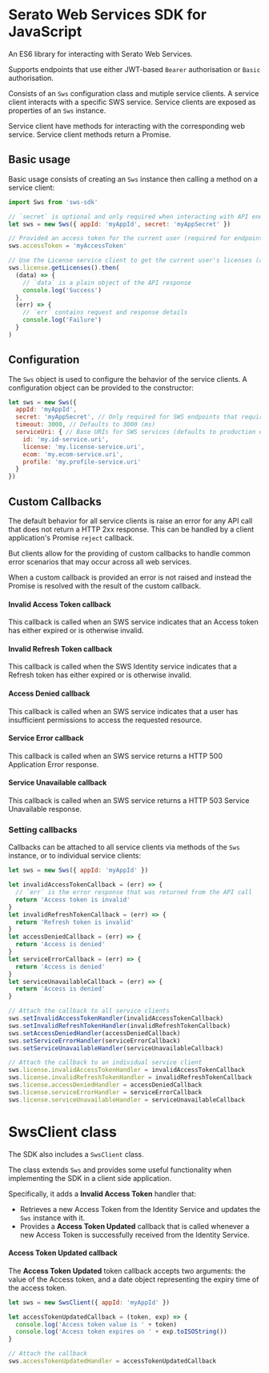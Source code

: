 # Serato Web Services SDK for JavaScript

An ES6 library for interacting with Serato Web Services.

Supports endpoints that use either JWT-based `Bearer` authorisation or `Basic` authorisation.

Consists of an `Sws` configuration class and mutiple service clients. A service client interacts with a specific SWS service.
Service clients are exposed as properties of an `Sws` instance.

Service client have methods for interacting with the corresponding web service. Service client methods return a Promise.

## Basic usage

Basic usage consists of creating an `Sws` instance then calling a method on a service client:

```javascript
import Sws from 'sws-sdk'

// `secret` is optional and only required when interacting with API endpoints that require Basic authentication
let sws = new Sws({ appId: 'myAppId', secret: 'myAppSecret' })

// Provided an access token for the current user (required for endpoints that use `Bearer` authorisation)
sws.accessToken = 'myAccessToken'

// Use the License service client to get the current user's licenses (all service methods return a Promise)
sws.license.getLicenses().then(
  (data) => {
    // `data` is a plain object of the API response
    console.log('Success')
  },
  (err) => {
    // `err` contains request and response details
    console.log('Failure')
  }
)
```

## Configuration

The `Sws` object is used to configure the behavior of the service clients. A configuration object
can be provided to the constructor:

```javascript
let sws = new Sws({
  appId: 'myAppId',
  secret: 'myAppSecret', // Only required for SWS endpoints that require `Basic` authentication
  timeout: 3000, // Defaults to 3000 (ms)
  serviceUri: { // Base URIs for SWS services (defaults to production endpoints)
    id: 'my.id-service.uri',
    license: 'my.license-service.uri',
    ecom: 'my.ecom-service.uri',
    profile: 'my.profile-service.uri'
  }
})
```

## Custom Callbacks

The default behavior for all service clients is raise an error for any API call that does
not return a HTTP 2xx response. This can be handled by a client application's Promise `reject` callback.

But clients allow for the providing of custom callbacks to handle common error scenarios that may occur
across all web services.

When a custom callback is provided an error is not raised and instead the Promise is resolved with the result
of the custom callback.

#### Invalid Access Token callback

This callback is called when an SWS service indicates that an Access token has either expired or is otherwise invalid.

#### Invalid Refresh Token callback

This callback is called when the SWS Identity service indicates that a Refresh token has either expired or is otherwise invalid.

#### Access Denied callback

This callback is called when an SWS service indicates that a user has insufficient permissions to access the requested resource.

#### Service Error callback

This callback is called when an SWS service returns a HTTP 500 Application Error response.

#### Service Unavailable callback

This callback is called when an SWS service returns a HTTP 503 Service Unavailable response.

### Setting callbacks

Callbacks can be attached to all service clients via methods of the `Sws` instance, or to individual service clients:

```javascript
let sws = new Sws({ appId: 'myAppId' })

let invalidAccessTokenCallback = (err) => {
  // `err` is the error response that was returned from the API call
  return 'Access token is invalid'
}
let invalidRefreshTokenCallback = (err) => {
  return 'Refresh token is invalid'
}
let accessDeniedCallback = (err) => {
  return 'Access is denied'
}
let serviceErrorCallback = (err) => {
  return 'Access is denied'
}
let serviceUnavailableCallback = (err) => {
  return 'Access is denied'
}

// Attach the callback to all service clients
sws.setInvalidAccessTokenHandler(invalidAccessTokenCallback)
sws.setInvalidRefreshTokenHandler(invalidRefreshTokenCallback)
sws.setAccessDeniedHandler(accessDeniedCallback)
sws.setServiceErrorHandler(serviceErrorCallback)
sws.setServiceUnavailableHandler(serviceUnavailableCallback)

// Attach the callback to an individual service client
sws.license.invalidAccessTokenHandler = invalidAccessTokenCallback
sws.license.invalidRefreshTokenHandler = invalidRefreshTokenCallback
sws.license.accessDeniedHandler = accessDeniedCallback
sws.license.serviceErrorHandler = serviceErrorCallback
sws.license.serviceUnavailableHandler = serviceUnavailableCallback
```

# SwsClient class

The SDK also includes a `SwsClient` class.

The class extends `Sws` and provides some useful functionality when implementing the SDK in a client side application.

Specifically, it adds a **Invalid Access Token** handler that:

* Retrieves a new Access Token from the Identity Service and updates the `Sws` instance with it.
* Provides a **Access Token Updated** callback that is called whenever a new Access Token is successfully received from the Identity Service.

#### Access Token Updated callback

The **Access Token Updated** token callback accepts two arguments: the value of the Access token, and a date object representing the expiry time of the access token.

```javascript
let sws = new SwsClient({ appId: 'myAppId' })

let accessTokenUpdatedCallback = (token, exp) => {
  console.log('Access token value is ' + token)
  console.log('Access token expires on ' + exp.toISOString())
}

// Attach the callback
sws.accessTokenUpdatedHandler = accessTokenUpdatedCallback

```

